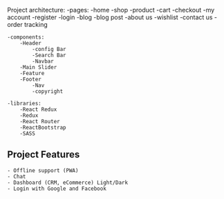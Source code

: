 Project architecture:
-pages:
-home
-shop
-product
-cart
-checkout
-my account
-register
-login
-blog
-blog post
-about us
-wishlist
-contact us
-order tracking

    -components:
        -Header
            -config Bar
            -Search Bar
            -Navbar
        -Main Slider
        -Feature
        -Footer
            -Nav
            -copyright

    -libraries:
        -React Redux
        -Redux
        -React Router
        -ReactBootstrap
        -SASS

## Project Features

    - Offline support (PWA)
    - Chat
    - Dashboard (CRM, eCommerce) Light/Dark
    - Login with Google and Facebook
